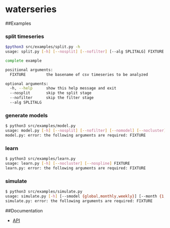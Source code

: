 # waterseries



##Examples

### split timeseries

```bash
$python3 src/examples/split.py -h
usage: split.py [-h] [--nosplit] [--nofilter] [--alg SPLITALG] FIXTURE

complete example

positional arguments:
  FIXTURE         the basename of csv timeseries to be analyzed

optional arguments:
  -h, --help      show this help message and exit
  --nosplit       skip the split stage
  --nofilter      skip the filter stage
  --alg SPLITALG

```
### generate models
```bash
$ python3 src/examples/model.py 
usage: model.py [-h] [--nosplit] [--nofilter] [--nomodel] [--nocluster] [--nospline] [--splitalg {SimpleSplitter,Splitter}] FIXTURE
model.py: error: the following arguments are required: FIXTURE
```

### learn 

```bash
$ python3 src/examples/learn.py 
usage: learn.py [-h] [--nocluster] [--nospline] FIXTURE
learn.py: error: the following arguments are required: FIXTURE
```

### simulate
```bash
$ python3 src/examples/simulate.py 
usage: simulate.py [-h] [--smodel {global,monthly,weekly}] [--month {1,2,3,4,5,6,7,8,9,10,11,12}] [--weekday {0,1,2,3,4,5,6}] [--users USERS] FIXTURE
simulate.py: error: the following arguments are required: FIXTURE
```

##Documentation

* [API](https://github.io/25sal/waterseries/docs/html/)
